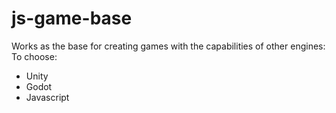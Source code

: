 # js-game-base
Works as the base for creating games with the capabilities of other engines:
To choose:

- Unity
- Godot
- Javascript 
